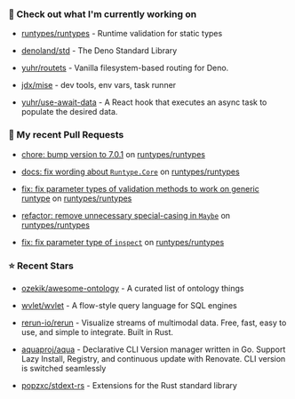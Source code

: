 ### 👷 Check out what I'm currently working on



- [runtypes/runtypes](https://github.com/runtypes/runtypes) - Runtime validation for static types

- [denoland/std](https://github.com/denoland/std) - The Deno Standard Library

- [yuhr/routets](https://github.com/yuhr/routets) - Vanilla filesystem-based routing for Deno.

- [jdx/mise](https://github.com/jdx/mise) - dev tools, env vars, task runner

- [yuhr/use-await-data](https://github.com/yuhr/use-await-data) - A React hook that executes an async task to populate the desired data.

### 🔨 My recent Pull Requests



- [chore: bump version to 7.0.1](https://github.com/runtypes/runtypes/pull/475) on [runtypes/runtypes](https://github.com/runtypes/runtypes)

- [docs: fix wording about `Runtype.Core`](https://github.com/runtypes/runtypes/pull/474) on [runtypes/runtypes](https://github.com/runtypes/runtypes)

- [fix: fix parameter types of validation methods to work on generic runtype](https://github.com/runtypes/runtypes/pull/473) on [runtypes/runtypes](https://github.com/runtypes/runtypes)

- [refactor: remove unnecessary special-casing in `Maybe`](https://github.com/runtypes/runtypes/pull/472) on [runtypes/runtypes](https://github.com/runtypes/runtypes)

- [fix: fix parameter type of `inspect`](https://github.com/runtypes/runtypes/pull/471) on [runtypes/runtypes](https://github.com/runtypes/runtypes)

### ⭐ Recent Stars



- [ozekik/awesome-ontology](https://github.com/ozekik/awesome-ontology) - A curated list of ontology things

- [wvlet/wvlet](https://github.com/wvlet/wvlet) - A flow-style query language for SQL engines

- [rerun-io/rerun](https://github.com/rerun-io/rerun) - Visualize streams of multimodal data. Free, fast, easy to use, and simple to integrate. Built in Rust.

- [aquaproj/aqua](https://github.com/aquaproj/aqua) - Declarative CLI Version manager written in Go. Support Lazy Install, Registry, and continuous update with Renovate. CLI version is switched seamlessly

- [popzxc/stdext-rs](https://github.com/popzxc/stdext-rs) - Extensions for the Rust standard library